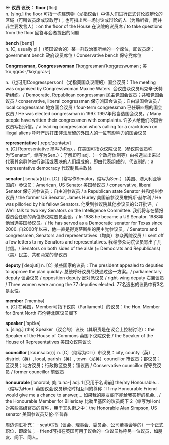 ☀ <span class="category">**议员 议长：**</span>
<span class="vocabulary">**floor**</span> [flɔ:]  
<span class="definition">n. [sing.] the floor 可指一栋建筑物（尤指议会）中供人们进行正式讨论或辩论的区域（可叫议员席或议政厅）；也可指出席一场讨论或辩论的人（为聆听者，而并非主要发言人）：</span>on the floor of the House 在议院的议员席 / to take questions from the floor 回答与会者提出的问题

<span class="vocabulary">**bench**</span> [bentʃ]  
<span class="definition">n. [C, usually pl.]（英国议会的）某一群政治家所坐的一个席位，即议员席：</span>government bench 政府议员席位 / Conservative bench 保守党席位
           
<span class="vocabulary">**Congressman, Congresswoman**</span> [ˈkɒŋgresmən/ˈkɒŋgreswʊmən ; 美 ˈkɑ;ŋgrəs-/ˈkɑ;ŋgrəs-]

<span class="definition">n.（也可用Congressperson）（尤指美国众议院的）国会议员：</span>The meeting was organised by Congresswoman Maxine Waters. 会议由众议员玛克辛·沃特斯组织。/ Democratic, Republican congressman 民主党国会议员；共和党国会议员 / conservative, liberal congressman 保守派国会议员；自由派国会议员 / local congressman 地方国会议员 / four-term congressman 已任职四届的国会议员 / He was elected congressman in 1997. 1997年他当选国会议员。/ Many people have written their congressmen with complaints. 许多人给他们的国会议员写投诉信。/ a leading congressman who's calling for a crackdown on illegal aliens 呼吁严厉打击非法居留的外国人的一位有影响力的国会议员

<span class="vocabulary">**representative**</span> [͵reprɪ'zentətɪv]  
<span class="definition">n. [C] Representative 简写为Rep.，在美国可指众议院议员（参议院议员称为“Senator”，缩写为Sen.）：</span>了解即可 <span class="definition">adj.（一个政府体制等）由被选举出来以代表其余群体进行讲话或表决的人们组成的，即由代表组成的、代议制的：</span>a representative democracy 代议制民主政体
           
<span class="vocabulary">**senator**</span> [ˈsenətə(r)]
<span class="definition">n. [C]（常写作Senator，缩写为Sen.）（美国、澳大利亚等国的）参议员：</span>American, US Senator 美国参议员 / conservative, liberal Senator 保守派参议员；自由派参议员 / a Republican state Senator 共和党州参议员 / the former US Senator, James Hurley 美国前参议员詹姆斯·赫尔利 / He was pilloried by his fellow Senators. 他受到参议院其他参议员的公开批评。/ We'll talk to two key Senators on the Intelligence Committee. 我们将与在情报委员会任职的两位参议院要员会谈。/ In 1988 he became a US Senator. 1988年他当选美国参议员。/ He has served as a Democratic senator for Texas since 2000. 自2000年以来，他一直是得克萨斯州的民主党参议员。/ Senators and congressmen, Senators and representatives（均美）参众两院议员 / I sent off a few letters to my Senators and representatives. 我给参众两院议员寄出了几封信。/ Senators on both sides of the aisle (= Democrats and Republicans)（美）民主、共和两党的参议员
           
<span class="vocabulary">**deputy**</span> [ˈdepjuti]
<span class="definition">n. [C] 某些国家的议员：</span>The president appealed to deputies to approve the plan quickly. 总统呼吁议员尽快通过这一方案。/ parliamentary deputy 议会议员 / opposition deputy 反对派议员 / right-wing deputy 右翼议员 / Three women were among the 77 deputies elected. 77名选出的议员中有3名是女性。

<span class="vocabulary">**member**</span> ['membə]  
<span class="definition">n. [C] 在英国，Member可指下议院（Parliament）的议员：</span>the Hon. Member for Brent North 布伦特北区议员阁下

<span class="vocabulary">**speaker**</span> ['spi:kə]  
<span class="definition">n. [sing.] (the) Speaker（议会的）议长（其职责是在议会上控制讨论）：</span>the Speaker of the House of Commons 英国下议院议长 / the Speaker of the House of Representatives 美国众议院议长
           
<span class="vocabulary">**councillor**</span> [ˈkaʊnsələ(r)]
<span class="definition">n. [C]（缩写为Cllr）市议员：</span>city, county（英）, district（英）, local, parish（英）, town（尤英）councillor 市议员；郡议员；区议员；地方议员；行政教区委员；镇议员 / Conservative councillor 保守党议员 / former councillor 前议员
          
<span class="vocabulary">**honourable**</span> [ˈɒnərəbl; 美 ˈɑ:nə-]
<span class="definition">adj. 1 [只用于名词前] the/my Honourable…（缩写为Hon）英国议会议员辩论时相互间的尊称：</span>If my Honourable Friend would give me a chance to answer,… 如果我的朋友阁下能给我答辩的机会… / the Honourable Member for Billericay 比勒里基区的议员阁下 <span class="definition">2（缩写为Hon）对某些高级官员的尊称，用于其头衔之中：</span>the Honorable Alan Simpson, US senator 美国参议员艾伦·辛普森

周边词汇补充：
· seat可指（议会、理事会、委员会、公司董事会等的）一个正式职位，即席位；
· friend可指在英国可用于议会的一位议员称呼另一位议员，如朋友、阁下、同人。
